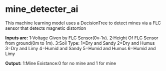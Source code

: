 # mine_detecter_ai
This machine learning model uses a DecisionTree to detect mines via a FLC sensor that detects magnetic distortion



**Inputs are:**
1:Voltage Given by FLC Sensor(0v-1v).
2:Height Of FLC Sensor from ground(0m to 1m).
3:Soil Type:
  1=Dry and Sandy
  2=Dry and Humus
  3=Dry and Limy
  4=Humid and Sandy
  5=Humid and Humus
  6=Humid and Limy


**Output:**
1:Mine Existance:0 for no mine and 1 for mine
